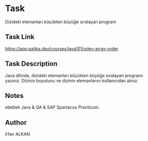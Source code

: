 # Task
Dizideki elemanları küçükten büyüğe sıralayan program

## Task Link
https://app.patika.dev/courses/java101/odev-array-order

## Task Description
Java dilinde, dizideki elemanları küçükten büyüğe sıralayan programı yazınız. Dizinin boyutunu ve dizinin elemanlarını kullanıcıdan alınız.

## Notes
ebebek Java & QA & SAP Spartacus Practicum.

## Author
İrfan ALKAN
